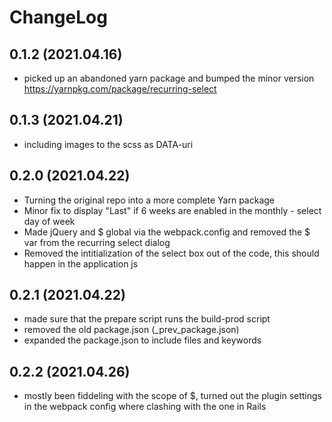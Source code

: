 # ChangeLog

## 0.1.2 (2021.04.16)
* picked up an abandoned yarn package and bumped the minor version https://yarnpkg.com/package/recurring-select

## 0.1.3 (2021.04.21)
* including images to the scss as DATA-uri

## 0.2.0 (2021.04.22)
* Turning the original repo into a more complete Yarn package
* Minor fix to display "Last" if 6 weeks are enabled in the monthly - select day of week
* Made jQuery and $ global via the webpack.config and removed the $ var from the recurring select dialog
* Removed the intitialization of the select box out of the code, this should happen in the application js

## 0.2.1 (2021.04.22)
* made sure that the prepare script runs the build-prod script
* removed the old package.json (_prev_package.json)
* expanded the package.json to include files and keywords

## 0.2.2 (2021.04.26)
* mostly been fiddeling with the scope of $, turned out the plugin settings in the webpack config where clashing with the one in Rails